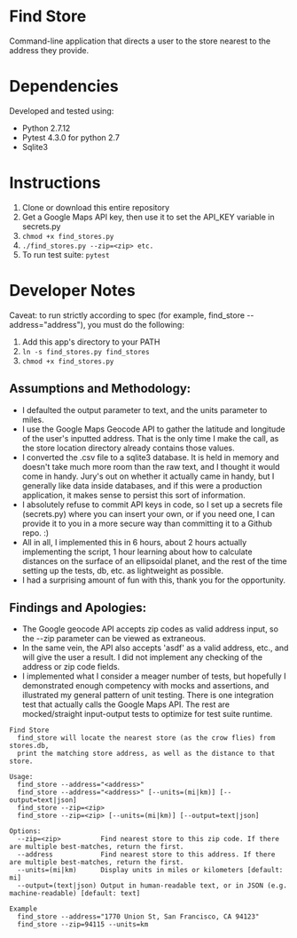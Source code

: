 # Find Store

Command-line application that directs a user to the store nearest to the address they provide.

# Dependencies
Developed and tested using:
* Python 2.7.12
* Pytest 4.3.0 for python 2.7
* Sqlite3

# Instructions
1. Clone or download this entire repository
1. Get a Google Maps API key, then use it to set the API_KEY variable in secrets.py
1. `chmod +x find_stores.py`
1. `./find_stores.py --zip=<zip> etc.`
1. To run test suite: `pytest`

# Developer Notes
Caveat: to run strictly according to spec (for example, find_store --address="address"), you must do the following:
1. Add this app's directory to your PATH
1. `ln -s find_stores.py find_stores`
1. `chmod +x find_stores.py`

## Assumptions and Methodology:
* I defaulted the output parameter to text, and the units parameter to miles.
* I use the Google Maps Geocode API to gather the latitude and longitude of the user's inputted address. That is the only time I make the call, as the store location directory already contains those values.
* I converted the .csv file to a sqlite3 database. It is held in memory and doesn't take much more room than the raw text, and I thought it would come in handy. Jury's out on whether it actually came in handy, but I generally like data inside databases, and if this were a production application, it makes sense to persist this sort of information.
* I absolutely refuse to commit API keys in code, so I set up a secrets file (secrets.py) where you can insert your own, or if you need one, I can provide it to you in a more secure way than committing it to a Github repo. :)
* All in all, I implemented this in 6 hours, about 2 hours actually implementing the script, 1 hour learning about how to calculate distances on the surface of an ellipsoidal planet, and the rest of the time setting up the tests, db, etc. as lightweight as possible.
* I had a surprising amount of fun with this, thank you for the opportunity.

## Findings and Apologies:
* The Google geocode API accepts zip codes as valid address input, so the --zip parameter can be viewed as extraneous.
* In the same vein, the API also accepts 'asdf' as a valid address, etc., and will give the user a result. I did not implement any checking of the address or zip code fields.
* I implemented what I consider a meager number of tests, but hopefully I demonstrated enough competency with mocks and assertions, and illustrated my general pattern of unit testing. There is one integration test that actually calls the Google Maps API. The rest are mocked/straight input-output tests to optimize for test suite runtime.

```
Find Store
  find_store will locate the nearest store (as the crow flies) from stores.db,
  print the matching store address, as well as the distance to that store.

Usage:
  find_store --address="<address>"
  find_store --address="<address>" [--units=(mi|km)] [--output=text|json]
  find_store --zip=<zip>
  find_store --zip=<zip> [--units=(mi|km)] [--output=text|json]

Options:
  --zip=<zip>          Find nearest store to this zip code. If there are multiple best-matches, return the first.
  --address            Find nearest store to this address. If there are multiple best-matches, return the first.
  --units=(mi|km)      Display units in miles or kilometers [default: mi]
  --output=(text|json) Output in human-readable text, or in JSON (e.g. machine-readable) [default: text]

Example
  find_store --address="1770 Union St, San Francisco, CA 94123"
  find_store --zip=94115 --units=km
```
